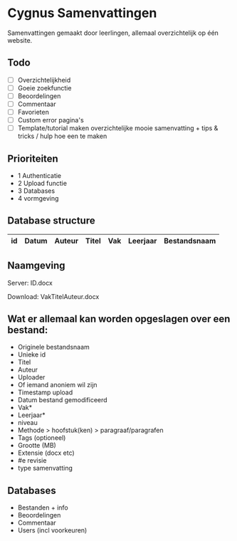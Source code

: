 # Cygnus Samenvattingen
Samenvattingen gemaakt door leerlingen, allemaal overzichtelijk op één website.

## Todo

- [ ] Overzichtelijkheid
- [ ] Goeie zoekfunctie
- [ ] Beoordelingen
- [ ] Commentaar
- [ ] Favorieten
- [ ] Custom error pagina's
- [ ] Template/tutorial maken overzichtelijke mooie samenvatting + tips & tricks / hulp hoe een te maken

## Prioriteiten
- 1 Authenticatie
- 2 Upload functie
- 3 Databases
- 4 vormgeving

## Database structure
| id | Datum | Auteur | Titel | Vak | Leerjaar | Bestandsnaam |
|----|-------|--------|-------|-----|----------|--------------|

## Naamgeving
Server: ID.docx

Download: VakTitelAuteur.docx

## Wat er allemaal kan worden opgeslagen over een bestand:

- Originele bestandsnaam
- Unieke id
- Titel
- Auteur
- Uploader
- Of iemand anoniem wil zijn
- Timestamp upload
- Datum bestand gemodificeerd
- Vak*
- Leerjaar*
- niveau
- Methode > hoofstuk(ken) > paragraaf/paragrafen
- Tags (optioneel)
- Grootte (MB)
- Extensie (docx etc)
- #e revisie
- type samenvatting

## Databases

- Bestanden + info
- Beoordelingen
- Commentaar
- Users (incl voorkeuren)
